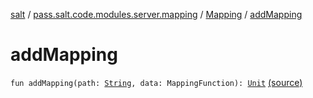 [salt](../../index.md) / [pass.salt.code.modules.server.mapping](../index.md) / [Mapping](index.md) / [addMapping](./add-mapping.md)

# addMapping

`fun addMapping(path: `[`String`](https://kotlinlang.org/api/latest/jvm/stdlib/kotlin/-string/index.html)`, data: MappingFunction): `[`Unit`](https://kotlinlang.org/api/latest/jvm/stdlib/kotlin/-unit/index.html) [(source)](https://github.com/kurbaniec-tgm/salt/tree/master/code/modules/server/mapping/Mapping.kt#L21)